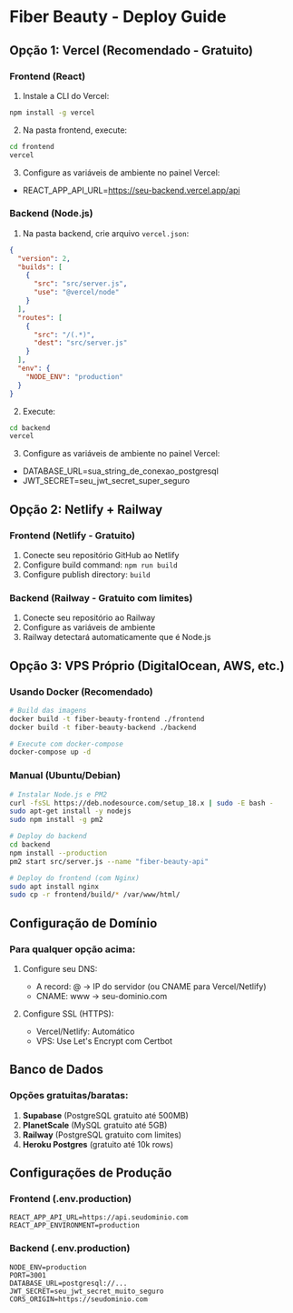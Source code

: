 # Fiber Beauty - Deploy Guide

## Opção 1: Vercel (Recomendado - Gratuito)

### Frontend (React)
1. Instale a CLI do Vercel:
```bash
npm install -g vercel
```

2. Na pasta frontend, execute:
```bash
cd frontend
vercel
```

3. Configure as variáveis de ambiente no painel Vercel:
- REACT_APP_API_URL=https://seu-backend.vercel.app/api

### Backend (Node.js)
1. Na pasta backend, crie arquivo `vercel.json`:
```json
{
  "version": 2,
  "builds": [
    {
      "src": "src/server.js",
      "use": "@vercel/node"
    }
  ],
  "routes": [
    {
      "src": "/(.*)",
      "dest": "src/server.js"
    }
  ],
  "env": {
    "NODE_ENV": "production"
  }
}
```

2. Execute:
```bash
cd backend
vercel
```

3. Configure as variáveis de ambiente no painel Vercel:
- DATABASE_URL=sua_string_de_conexao_postgresql
- JWT_SECRET=seu_jwt_secret_super_seguro

## Opção 2: Netlify + Railway

### Frontend (Netlify - Gratuito)
1. Conecte seu repositório GitHub ao Netlify
2. Configure build command: `npm run build`
3. Configure publish directory: `build`

### Backend (Railway - Gratuito com limites)
1. Conecte seu repositório ao Railway
2. Configure as variáveis de ambiente
3. Railway detectará automaticamente que é Node.js

## Opção 3: VPS Próprio (DigitalOcean, AWS, etc.)

### Usando Docker (Recomendado)
```bash
# Build das imagens
docker build -t fiber-beauty-frontend ./frontend
docker build -t fiber-beauty-backend ./backend

# Execute com docker-compose
docker-compose up -d
```

### Manual (Ubuntu/Debian)
```bash
# Instalar Node.js e PM2
curl -fsSL https://deb.nodesource.com/setup_18.x | sudo -E bash -
sudo apt-get install -y nodejs
sudo npm install -g pm2

# Deploy do backend
cd backend
npm install --production
pm2 start src/server.js --name "fiber-beauty-api"

# Deploy do frontend (com Nginx)
sudo apt install nginx
sudo cp -r frontend/build/* /var/www/html/
```

## Configuração de Domínio

### Para qualquer opção acima:
1. Configure seu DNS:
   - A record: @ -> IP do servidor (ou CNAME para Vercel/Netlify)
   - CNAME: www -> seu-dominio.com

2. Configure SSL (HTTPS):
   - Vercel/Netlify: Automático
   - VPS: Use Let's Encrypt com Certbot

## Banco de Dados

### Opções gratuitas/baratas:
1. **Supabase** (PostgreSQL gratuito até 500MB)
2. **PlanetScale** (MySQL gratuito até 5GB)
3. **Railway** (PostgreSQL gratuito com limites)
4. **Heroku Postgres** (gratuito até 10k rows)

## Configurações de Produção

### Frontend (.env.production)
```
REACT_APP_API_URL=https://api.seudominio.com
REACT_APP_ENVIRONMENT=production
```

### Backend (.env.production)
```
NODE_ENV=production
PORT=3001
DATABASE_URL=postgresql://...
JWT_SECRET=seu_jwt_secret_muito_seguro
CORS_ORIGIN=https://seudominio.com
```
